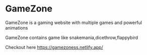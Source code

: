 # GameZone
GameZone  is a gaming website with multiple games and powerful animations

GameZone contains game like snakemania,dicethrow,flappybird

Checkout here https://gamezoness.netlify.app/

